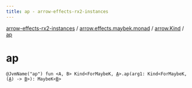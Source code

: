 ```yaml
---
title: ap - arrow-effects-rx2-instances
---
```


[arrow-effects-rx2-instances](../../index.html) / [arrow.effects.maybek.monad](../index.html) / [arrow.Kind](index.html) / [ap](./ap.html)

# ap

`@JvmName("ap") fun <A, B> Kind<ForMaybeK, `[`A`](ap.html#A)`>.ap(arg1: Kind<ForMaybeK, (`[`A`](ap.html#A)`) -> `[`B`](ap.html#B)`>): MaybeK<`[`B`](ap.html#B)`>`